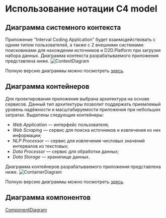 # Использование нотации C4 model
## Диаграмма системного контекста
Приложение "Interval Coding Application" будет взаимодействовать с одним типом пользователей, а также с 2 внешними системами: поисковиками для нахождении источников и D2D.Platform при загрузке набора данных. Диаграмма контекста разрабатываемого приложения представлена ниже.
![ContextDiagram](ContextDiagram.svg)

Полную версию диаграммы можно посмотреть [здесь](https://s.icepanel.io/BOv5YUhxdc33g6/gNqM).
## Диаграмма контейнеров
Для проектирования приложения выбрана архитектура на основе сервисов. Данный тип архитектуры позволит поддержать приемлемый уровень надёжности и масштабируемости приложения при небольших затратах.
Выделены следующие контейнеры:
* *Web Application* — интерфейс пользователя;
* *Web Scraping* — сервис для поиска источников и извлечения из них информации;
* *NLP Processor* — сервис для извлечения числовых значений интервалов из текстовых;
* *Data Processor* — сервис для обработки данных;
* *Data Storage* — хранилище данных.

Диаграмма контейнеров разрабатываемого приложения представлена ниже.
![ContainerDiagram](ContainerDiagram.svg)

Полную версию диаграммы можно посмотреть [здесь](https://s.icepanel.io/BOv5YUhxdc33g6/9P0P).
## Диаграмма компонентов
[ComponentDiagram](example.com)
